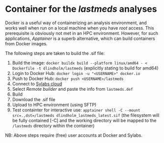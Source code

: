 # Container for the _lastmeds_ analyses

Docker is a useful way of containerizing an analysis environment, and works well
when run on a local machine when you have _root_ access. This prerequisite is 
obviously not met in an HPC environment. However, for such applications,
_Apptainer_ is a superb alternative, which can build containers from Docker
images.

The following steps are taken to build the .sif file:

1. Build the image: `docker buildx build --platform linux/amd64 - < Dockerfile -t dlindholm/lastmeds` (explicitly stating to build for amd64)
2. Login to Docker Hub: `docker login -u "<USERNAME>" docker.io`
3. Push to Docker Hub: `docker push <USERNAME>/lastmeds`
4. Connect to [Sylabs cloud](https://cloud.sylabs.io/)
5. Select _Remote builder_ and paste the info from `lastmeds.def`
6. Build
7. Download the .sif file
8. Upload to HPC environment (using SFTP)
9. Test containter for interactive use: `apptainer shell -C --mount src=.,dst=/lastmeds dlindholm_lastmeds_latest.sif` (the filesystem will be fully contained [-C] and the working directory will be mapped to the `/lastmeds` directory within the container)

NB: Above steps require (free) user accounts at Docker and Sylabs.